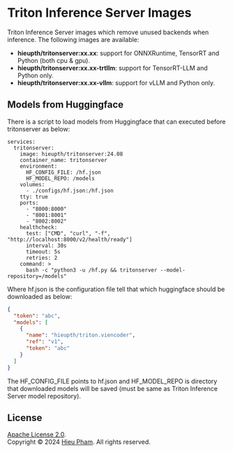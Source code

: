 # Triton Inference Server Images
Triton Inference Server images which remove unused backends when inference. The following images are available:
* **hieupth/tritonserver:xx.xx**: support for ONNXRuntime, TensorRT and Python (both cpu & gpu).
* **hieupth/tritonserver:xx.xx-trtllm**: support for TensorRT-LLM and Python only.
* **hieupth/tritonserver:xx.xx-vllm**: support for vLLM and Python only.

## Models from Huggingface
There is a script to load models from Huggingface that can executed before tritonserver as below:
```docker-compose
services:
  tritonserver:
    image: hieupth/tritonserver:24.08
    container_name: tritonserver
    environment:
      HF_CONFIG_FILE: /hf.json
      HF_MODEL_REPO: /models
    volumes:
      - ./configs/hf.json:/hf.json
    tty: true
    ports:
      - "8000:8000"
      - "8001:8001"
      - "8002:8002"
    healthcheck:
      test: ["CMD", "curl", "-f", "http://localhost:8000/v2/health/ready"]
      interval: 30s
      timeout: 5s
      retries: 2
    command: >
      bash -c "python3 -u /hf.py && tritonserver --model-repository=/models"
```
Where hf.json is the configuration file tell that which huggingface should be downloaded as below:
```json
{
  "token": "abc",
  "models": [
    {
      "name": "hieupth/triton.viencoder",
      "ref": "v1",
      "token": "abc"
    }
  ]
}
```
The HF_CONFIG_FILE points to hf.json and HF_MODEL_REPO is directory that downloaded models will be saved (must be same as Triton Inference Server model repository).

## License
[Apache License 2.0](LICENSE).<br>
Copyright &copy; 2024 [Hieu Pham](https://github.com/hieupth). All rights reserved.